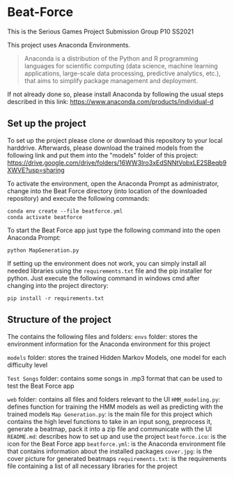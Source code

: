 # Beat-Force
This is the Serious Games Project Submission Group P10 SS2021

This project uses Anaconda Environments. 
> Anaconda is a distribution of the Python and R programming languages for scientific computing (data science, machine learning applications, large-scale data processing, predictive analytics, etc.), that aims to simplify package management and deployment.

If not already done so, please install Anaconda by following the usual steps described in this link: https://www.anaconda.com/products/individual-d

## Set up the project
To set up the project please clone or download this repository to your local harddrive.
Afterwards, please download the trained models from the following link and put them into the "models" folder of this project: https://drive.google.com/drive/folders/16WW3Iro3xEdSNNtVobxLE2SBeqb9XWVE?usp=sharing

To activate the environment, open the Anaconda Prompt as administrator, change into the Beat Force directory (into location of the downloaded repository) and 
execute the following commands:

```
conda env create --file beatforce.yml
conda activate beatforce
```

To start the Beat Force app just type the following command into the open Anaconda Prompt:

```
python MapGeneration.py
```

If setting up the environment does not work, you can simply install all needed libraries using the `requirements.txt` file and the pip installer for python.
Just execute the following command in windows cmd after changing into the project directory:

```
pip install -r requirements.txt
```
## Structure of the project

The contains the following files and folders:
`envs` folder: stores the environment information for the Anaconda environment for this project

`models` folder: stores the trained Hidden Markov Models, one model for each difficulty level

`Test Songs` folder: contains some songs in .mp3 format that can be used to test the Beat Force app

`web` folder: contains all files and folders relevant to the UI
`HMM_modeling.py`: defines function for training the HMM models as well as predicting with the trained models
`Map Generation.py`: is the main file for this project which contains the high level functions to take in an input song, preprocess it, generate a beatmap, pack it into a zip file and communicate with the UI
`README.md`: describes how to set up and use the project
`beatforce.ico`: is the icon for the Beat Force app
`beatforce.yml`: is the Anaconda environment file that contains information about the installed packages
`cover.jpg`: is the cover picture for generated beatmaps
`requirements.txt`: is the requirements file containing a list of all necessary libraries for the project
